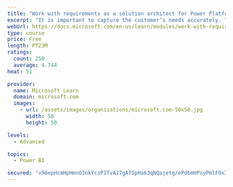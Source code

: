```yaml
---
title: "Work with requirements as a solution architect for Power Platform and Dynamics 365"
excerpt: "It is important to capture the customer’s needs accurately. This module explains how to capture requirements and identify functional and non-functional items."
webUrl: https://docs.microsoft.com/en-us/learn/modules/work-with-requirements/
type: course
price: Free
length: PT23M
ratings:
  count: 250
  average: 4.744
heat: 51

provider:
  name: Microsoft Learn
  domain: microsoft.com
  images:
    - url: /assets/images/organizations/microsoft.com-50x50.jpg
      width: 50
      height: 50

levels:
  - Advanced

topics:
  - Power BI

secured: "x96epHcmHpHmnO3nkYcsPITvAJ7gAf5pHa63qNQajetg/ePd6mHPsyPmlF0x3ZRecCmunzwme9aU0oEvTPn+nkdlw+DPIHKJaU20lwnHmBP582QAx1kiUeS5u4bMz1X0Cetnp9NuEKOT5ZGX8Evs8BvCufX07wxyc/xL8UPiYdTxWngJnquxC/j1RkJ02RxbuoyZ1fVBfgVTfBeL3ZWsKzT+q7yLPAhZVywCaSfzlRTc2fcTpN/hubjy8nP72UBfNSHWDokqDffIhxwGex/uczdUf3pTTQvhrT3DF/Pjy1Vgo5yhnOl24e9seyR3O9B9eyVE22q52+AyDUpLoH3XToElD6i8whifXGQl4cVCc4SpxWS/63i37hcTDtyz1RXvGSChI5s/zdJVi8Dw+LpaDw==;dH/m42kAgFdaPBaRjmqVzw=="
---
```


